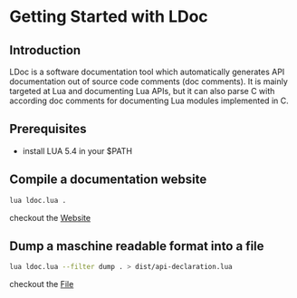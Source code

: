 # Getting Started with LDoc

## Introduction

LDoc is a software documentation tool which automatically generates API documentation out of source code comments (doc comments).
It is mainly targeted at Lua and documenting Lua APIs, but it can also parse C with according doc comments for documenting Lua modules implemented in C.

## Prerequisites
- install LUA 5.4 in your $PATH

## Compile a documentation website
```bash
lua ldoc.lua .
```

checkout the [Website](../index.html)

## Dump a maschine readable format into a file
```bash
lua ldoc.lua --filter dump . > dist/api-declaration.lua 
```

checkout the [File](../api-declaration.lua)
